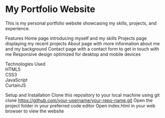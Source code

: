 # My Portfolio Website
This is my personal portfolio website showcasing my skills, projects, and experience.

Features
Home page introducing myself and my skills
Projects page displaying my recent projects
About page with more information about me and my background
Contact page with a contact form to get in touch with me
Responsive design optimized for desktop and mobile devices

Technologies Used <br />
HTML5 <br />
CSS3 <br />
JavaScript <br />
CurtainJS <br />

Setup and Installation
Clone this repository to your local machine using git clone https://github.com/your-username/your-repo-name.git
Open the project folder in your preferred code editor
Open index.html in your web browser to view the website



